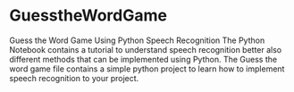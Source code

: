 # GuesstheWordGame
Guess the Word Game Using Python  Speech Recognition 
The Python Notebook contains a tutorial to understand speech recognition better also different methods that can be implemented using 
Python.
The Guess the word game file contains a simple python project to learn how to implement speech recognition to your project.
